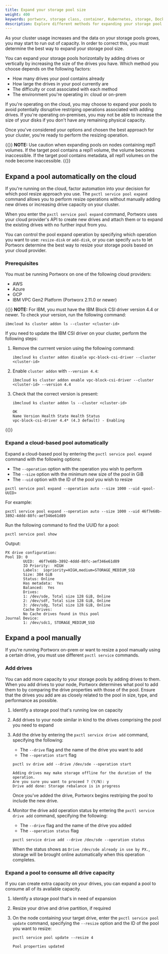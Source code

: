 ```yaml
---
title: Expand your storage pool size
weight: 400
keywords: portworx, storage class, container, Kubernetes, storage, Docker, k8s, flexvol, pv, persistent disk,StatefulSets, volume placement
description: Explore different methods for expanding your storage pool size.
---
```


As your cluster usage increases and the data on your storage pools grows, you may start to run out of capacity. In order to correct this, you must determine the best way to expand your storage pool size.

You can expand your storage pools horizontally by adding drives or vertically by increasing the size of the drives you have. Which method you choose depends on the following factors:

* How many drives your pool contains already
* How large the drives in your pool currently are
* The difficulty or cost associated with each method
* The environment you're operating in: cloud or on-prem

If you're operating on the cloud, you may choose to expand your pools to avoid potentially disruptive restriping operations associated with adding drives. If you're operating on-premises, you may not be able to increase the size of your disks if you don't have any remaining physical capacity.

Once you've considered your options and chosen the best approach for your cluster, you're ready to perform the resizing operation.

{{<info>}}
**NOTE:** Use caution when expanding pools on nodes containing repl1 volumes. If the target pool contains a repl1 volume, the volume becomes inaccessible. If the target pool contains metadata, all repl1 volumes on the node become inaccessible. 
{{</info>}}

## Expand a pool automatically on the cloud

If you're running on the cloud, factor automation into your decision for which pool resize approach you use. The `pxctl service pool expand` command allows you to perform resize operations without manually adding new drives or increasing drive capacity on your cluster.

When you enter the `pxctl service pool expand` command, Portworx uses your cloud provider's API to create new drives and attach them or to expand the existing drives with no further input from you.

You can control the pool expand operation by specifying which operation you want to use: `resize-disk` or `add-disk`, or you can specify `auto` to let Portworx determine the best way to resize your storage pools based on your cloud provider.

### Prerequisites

You must be running Portworx on one of the following cloud providers:

  * AWS
  * Azure
  * GCP
  * IBM VPC Gen2 Platform (Portworx 2.11.0 or newer)

{{<info>}}
**NOTE:** For IBM, you must have the IBM Block CSI driver version 4.4 or newer. To check your version, run the following command:

```text
ibmcloud ks cluster addon ls --cluster <cluster-id>
```

If you need to update the IBM CSI driver on your cluster, perform the following steps:

1. Remove the currrent version using the following command:

    ```text
    ibmcloud ks cluster addon disable vpc-block-csi-driver --cluster <cluster-id>
    ```

1. Enable `cluster addon` with `--version 4.4`:

    ```text
    ibmcloud ks cluster addon enable vpc-block-csi-driver --cluster <cluster-id> --version 4.4
    ```

1. Check that the correct version is present:

    ```text
    ibmcloud ks cluster addon ls --cluster <cluster-id>
    ```
    ```output
    OK
    Name Version Health State Health Status
    vpc-block-csi-driver 4.4* (4.3 default) - Enabling
    ```
{{</info>}}

### Expand a cloud-based pool automatically

Expand a cloud-based pool by entering the `pxctl service pool expand` command with the following options:

* The `--operation` option with the operation you wish to perform
* The `--size` option with the minimum new size of the pool in GiB
* The `--uid` option with the ID of the pool you wish to resize

```text
pxctl service pool expand --operation auto --size 1000 --uid <pool-UUID>
```

For example:

```text
pxctl service pool expand --operation auto --size 1000 --uid 46f7e68b-3892-4ddd-88fc-aef346e61d89
```

Run the following command to find the UUID for a pool:

```text
pxctl service pool show
```

Output:
```text
PX drive configuration:
Pool ID: 0
        UUID:  46f7e68b-3892-4ddd-88fc-aef346e61d89
        IO Priority:  HIGH
        Labels:  iopriority=HIGH,medium=STORAGE_MEDIUM_SSD
        Size: 384 GiB
        Status: Online
        Has metadata:  Yes
        Balanced:  Yes
        Drives:
        1: /dev/sde, Total size 128 GiB, Online
        2: /dev/sdf, Total size 128 GiB, Online
        3: /dev/sdg, Total size 128 GiB, Online
        Cache Drives:
        No Cache drives found in this pool
Journal Device:
        1: /dev/sdc1, STORAGE_MEDIUM_SSD
```

## Expand a pool manually

If you're running Portworx on-prem or want to resize a pool manually using a certain drive, you must use different `pxctl service` commands.

### Add drives

You can add more capacity to your storage pools by adding drives to them. When you add drives to your node, Portworx determines what pool to add them to by comparing the drive properties with those of the pool. Ensure that the drives you add are as closely related to the pool in size, type, and performance as possible.

1. Identify a storage pool that's running low on capacity
<!-- What is some guidance we can provide here? -->
2. Add drives to your node similar in kind to the drives comprising the pool you need to expand
3. Add the drive by entering the `pxctl service drive add` command, specifying the following:

      * The `--drive` flag and the name of the drive you want to add
      * The `--operation start` flag

      ```text
      pxctl sv drive add --drive /dev/sde --operation start
      ```
      ```output
      Adding drives may make storage offline for the duration of the operation.
      Are you sure you want to proceed ? (Y/N): y
      Drive add done: Storage rebalance is in progress
      ```

      Once you've added the drive, Portworx begins restriping the pool to include the new drive.

4. Monitor the drive add operation status by entering the `pxctl service drive add` command, specifying the following:

      * The `--drive` flag and the name of the drive you added
      * The `--operation status` flag

      ```text
      pxctl service drive add --drive /dev/sde --operation status
      ```

      When the status shows as `Drive /dev/sde already in use by PX.`, storage will be brought online automatically when this operation completes.

### Expand a pool to consume all drive capacity

If you can create extra capacity on your drives, you can expand a pool to consume all of its available capacity.

1. Identify a storage pool that's in need of expansion
<!-- What is some guidance we can provide here? -->
2. Resize your drive and drive partition, if required
3. On the node containing your target drive, enter the `pxctl service pool update` command, specifying the `--resize` option and the ID of the pool you want to resize:

    ```text
    pxctl service pool update --resize 4
    ```
    ```output
    Pool properties updated
    ```
